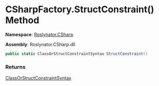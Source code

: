 # CSharpFactory\.StructConstraint\(\) Method

**Namespace**: [Roslynator.CSharp](../../README.md)

**Assembly**: Roslynator\.CSharp\.dll

```csharp
public static ClassOrStructConstraintSyntax StructConstraint()
```

### Returns

[ClassOrStructConstraintSyntax](https://docs.microsoft.com/en-us/dotnet/api/microsoft.codeanalysis.csharp.syntax.classorstructconstraintsyntax)

